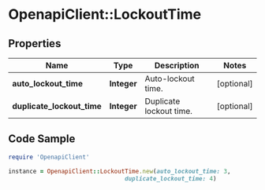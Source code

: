 # OpenapiClient::LockoutTime

## Properties

Name | Type | Description | Notes
------------ | ------------- | ------------- | -------------
**auto_lockout_time** | **Integer** | Auto-lockout time. | [optional] 
**duplicate_lockout_time** | **Integer** | Duplicate lockout time. | [optional] 

## Code Sample

```ruby
require 'OpenapiClient'

instance = OpenapiClient::LockoutTime.new(auto_lockout_time: 3,
                                 duplicate_lockout_time: 4)
```


